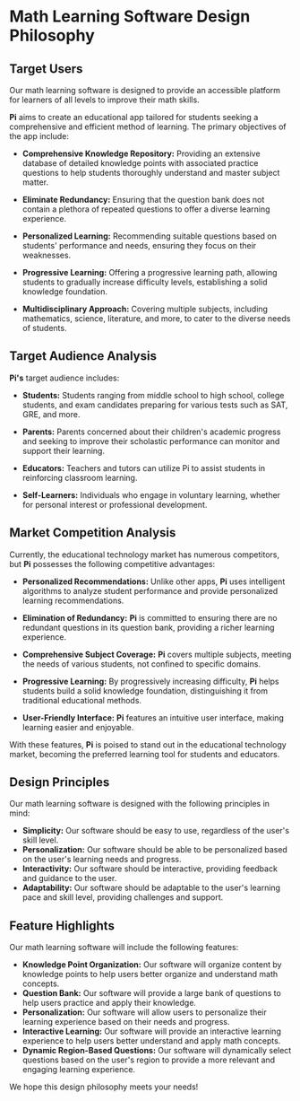 # Math Learning Software Design Philosophy

## Target Users

Our math learning software is designed to provide an accessible platform for learners of all levels to improve their math skills.

**Pi** aims to create an educational app tailored for students seeking a comprehensive and efficient method of learning. The primary objectives of the app include:

- **Comprehensive Knowledge Repository:** Providing an extensive database of detailed knowledge points with associated practice questions to help students thoroughly understand and master subject matter.

- **Eliminate Redundancy:** Ensuring that the question bank does not contain a plethora of repeated questions to offer a diverse learning experience.

- **Personalized Learning:** Recommending suitable questions based on students' performance and needs, ensuring they focus on their weaknesses.

- **Progressive Learning:** Offering a progressive learning path, allowing students to gradually increase difficulty levels, establishing a solid knowledge foundation.

- **Multidisciplinary Approach:** Covering multiple subjects, including mathematics, science, literature, and more, to cater to the diverse needs of students.

## Target Audience Analysis

**Pi's** target audience includes:

- **Students:** Students ranging from middle school to high school, college students, and exam candidates preparing for various tests such as SAT, GRE, and more.

- **Parents:** Parents concerned about their children's academic progress and seeking to improve their scholastic performance can monitor and support their learning.

- **Educators:** Teachers and tutors can utilize Pi to assist students in reinforcing classroom learning.

- **Self-Learners:** Individuals who engage in voluntary learning, whether for personal interest or professional development.

## Market Competition Analysis

Currently, the educational technology market has numerous competitors, but **Pi** possesses the following competitive advantages:

- **Personalized Recommendations:** Unlike other apps, **Pi** uses intelligent algorithms to analyze student performance and provide personalized learning recommendations.

- **Elimination of Redundancy:** **Pi** is committed to ensuring there are no redundant questions in its question bank, providing a richer learning experience.

- **Comprehensive Subject Coverage:** **Pi** covers multiple subjects, meeting the needs of various students, not confined to specific domains.

- **Progressive Learning:** By progressively increasing difficulty, **Pi** helps students build a solid knowledge foundation, distinguishing it from traditional educational methods.

- **User-Friendly Interface:** **Pi** features an intuitive user interface, making learning easier and enjoyable.

With these features, **Pi** is poised to stand out in the educational technology market, becoming the preferred learning tool for students and educators.

## Design Principles

Our math learning software is designed with the following principles in mind:

- **Simplicity:** Our software should be easy to use, regardless of the user's skill level.
- **Personalization:** Our software should be able to be personalized based on the user's learning needs and progress.
- **Interactivity:** Our software should be interactive, providing feedback and guidance to the user.
- **Adaptability:** Our software should be adaptable to the user's learning pace and skill level, providing challenges and support.

## Feature Highlights

Our math learning software will include the following features:

- **Knowledge Point Organization:** Our software will organize content by knowledge points to help users better organize and understand math concepts.
- **Question Bank:** Our software will provide a large bank of questions to help users practice and apply their knowledge.
- **Personalization:** Our software will allow users to personalize their learning experience based on their needs and progress.
- **Interactive Learning:** Our software will provide an interactive learning experience to help users better understand and apply math concepts.
- **Dynamic Region-Based Questions:** Our software will dynamically select questions based on the user's region to provide a more relevant and engaging learning experience.

We hope this design philosophy meets your needs!
